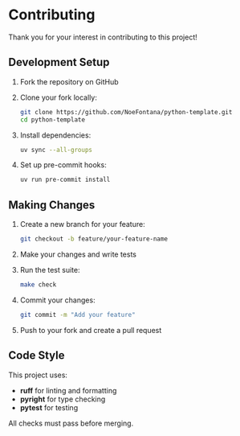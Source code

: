 # Contributing

Thank you for your interest in contributing to this project!

## Development Setup

1. Fork the repository on GitHub
2. Clone your fork locally:

   ```bash
   git clone https://github.com/NoeFontana/python-template.git
   cd python-template
   ```

3. Install dependencies:

   ```bash
   uv sync --all-groups
   ```

4. Set up pre-commit hooks:
   ```bash
   uv run pre-commit install
   ```

## Making Changes

1. Create a new branch for your feature:

   ```bash
   git checkout -b feature/your-feature-name
   ```

2. Make your changes and write tests

3. Run the test suite:

   ```bash
   make check
   ```

4. Commit your changes:

   ```bash
   git commit -m "Add your feature"
   ```

5. Push to your fork and create a pull request

## Code Style

This project uses:

- **ruff** for linting and formatting
- **pyright** for type checking
- **pytest** for testing

All checks must pass before merging.
